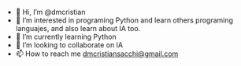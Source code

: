 - 👋 Hi, I’m @dmcristian
- 👀 I’m interested in programing Python and learn others programing languajes, and also learn about IA too.
- 🌱 I’m currently learning Python
- 💞️ I’m looking to collaborate on IA
- 📫 How to reach me dmcristiansacchi@gmail.com

<!---
dmcristian/dmcristian is a ✨ special ✨ repository because its `README.md` (this file) appears on your GitHub profile.
You can click the Preview link to take a look at your changes.
--->
